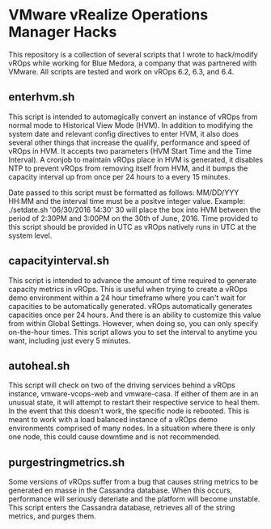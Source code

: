 # VMware vRealize Operations Manager Hacks

This repository is a collection of several scripts that I wrote to hack/modify vROps while working for Blue Medora, a company that was partnered with VMware. All scripts are tested and work on vROps 6.2, 6.3, and 6.4. 

## enterhvm.sh

This script is intended to automagically convert an instance of vROps from normal mode to Historical View Mode (HVM). In addition to modifying the system date and relevant config directives to enter HVM, it also does several other things that increase the qualify, performance and speed of vROps in HVM. It accepts two parameters (HVM Start Time and the Time Interval). A cronjob to maintain vROps place in HVM is generated, it disables NTP to prevent vROps from removing itself from HVM, and it bumps the capacity interval up from once per 24 hours to a every 15 minutes.    

Date passed to this script must be formatted as follows: MM/DD/YYY HH:MM and the interval time must be a positve integer value. Example: ./setdate.sh '06/30/2016 14:30' 30  will place the box into HVM between the period of 2:30PM and 3:00PM on the 30th of June, 2016. Time provided to this script should be provided in UTC as vROps natively runs in UTC at the system level.  


## capacityinterval.sh

This script is intended to advance the amount of time required to generate capacity metrics in vROps. This is useful when trying to create a vROps demo environment within a 24 hour timeframe where you can't wait for capacities to be automatically generated. vROps automatically generates capacities once per 24 hours. And there is an ability to customize this value from within Global Settings. However, when doing so, you can only specify on-the-hour times. This script allows you to set the interval to anytime you want, including just every 5 minutes.

## autoheal.sh

This script will check on two of the driving services behind a vROps instance, vmware-vcops-web and vmware-casa. If either of them are in an unusual state, it will attempt to restart their respective service to heal them. In the event that this doesn't work, the specific node is rebooted. This is meant to work with a load balanced instance of a vROps demo environments comprised of many nodes. In a situation where there is only one node, this could cause downtime and is not recommended. 

## purgestringmetrics.sh

Some versions of vROps suffer from a bug that causes string metrics to be generated en masse in the Cassandra database. When this occurs, performance will seriously deteriate and the platform will become unstable. This script enters the Cassandra database, retrieves all of the string metrics, and purges them.
